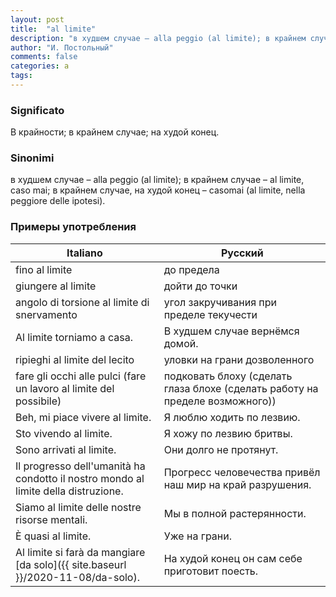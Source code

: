 ```yaml
---
layout: post
title:  "al limite"
description: "в худшем случае – alla peggio (al limite); в крайнем случае – al limite, caso mai; в крайнем случае, на худой конец – casomai (al limite, nella peggiore delle ipotesi)."
author: "И. Постольный"
comments: false
categories: a
tags:
---
```


### Significato

В крайности; в крайнем случае; на худой конец.

### Sinonimi

в худшем случае – alla peggio (al limite); в крайнем случае – al limite, caso mai; в крайнем случае, на худой конец – casomai (al limite, nella peggiore delle ipotesi).

### Примеры употребления

| Italiano | Русский |
|----------|---------|
| fino al limite | до предела |
| giungere al limite | дойти до точки |
| angolo di torsione al limite di snervamento | угол закручивания при пределе текучести |
| Al limite torniamo a casa. | В худшем случае вернёмся домой. |
| ripieghi al limite del lecito | уловки на грани дозволенного |
| fare gli occhi alle pulci (fare un lavoro al limite del possibile) | подковать блоху (сделать глаза блохе (сделать работу на пределе возможного)) |
| Beh, mi piace vivere al limite. | Я люблю ходить по лезвию. |
| Sto vivendo al limite. | Я хожу по лезвию бритвы. |
| Sono arrivati al limite. | Они долго не протянут. |
| Il progresso dell'umanità ha condotto il nostro mondo al limite della distruzione. | Прогресс человечества привёл наш мир на край разрушения. |
| Siamo al limite delle nostre risorse mentali. | Мы в полной растерянности. |
| È quasi al limite. | Уже на грани. |
| Al limite si farà da mangiare [da solo]({{ site.baseurl }}/2020-11-08/da-solo). | На худой конец он сам себе приготовит поесть. |